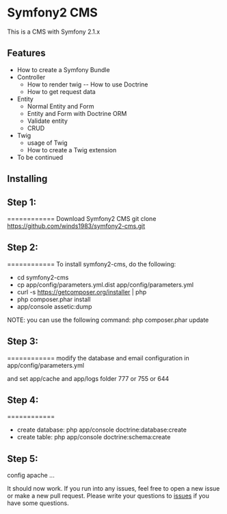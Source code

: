 Symfony2 CMS
============

This is a CMS with Symfony 2.1.x

Features
--------

 - How to create a Symfony Bundle
 - Controller
    - How to render twig
    -- How to use Doctrine
    - How to get request data
 - Entity
    - Normal Entity and Form
    - Entity and Form with Doctrine ORM
    - Validate entity
    - CRUD
 - Twig
    - usage of Twig
    - How to create a Twig extension
 - To be continued

Installing
--------

## Step 1:
============
Download Symfony2 CMS 
git clone https://github.com/winds1983/symfony2-cms.git

## Step 2:
============
To install symfony2-cms, do the following:

* cd symfony2-cms
* cp app/config/parameters.yml.dist app/config/parameters.yml
* curl -s https://getcomposer.org/installer | php
* php composer.phar install
* app/console assetic:dump

NOTE: you can use the following command:
php composer.phar update

## Step 3:
============
modify the database and email configuration in app/config/parameters.yml

and set app/cache and app/logs folder
777 or 755 or 644

## Step 4:
============
 - create database:
php app/console doctrine:database:create
 - create table:
php app/console doctrine:schema:create

## Step 5:
config apache ...

It should now work. If you run into any issues, feel free to open a new issue or make a new pull request.
Please write your questions to [issues](https://github.com/winds1983/symfony2-cms/issues) if you have some questions.